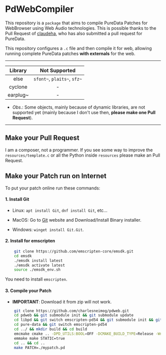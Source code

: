 # PdWebCompiler

This repository is a `package` that aims to compile PureData Patches for WebBrowser using Web Audio technologies. This is possible thanks to the Pull Request of [claudeha](https://github.com/claudeha/pure-data/tree/emscripten), who has also submitted a pull request for PureData. 

This repository configures a `.c` file and then compile it for web, allowing running complete PureData patches **with externals** for the web. 

-------------------

| Library   |          Not Supported       |  
|:---------:|:----------------------------:|
| else      |  `sfont~`, `plaits~`, `sfz~` | 
| cyclone   |               -              | 
| earplug~  |               -              | 


* *Obs*.: Some objects, mainly because of dynamic libraries, are not supported yet (mainly because I don't use then, **please make one Pull Request**).

------------------

## Make your Pull Request

I am a composer, not a programmer. If you see some way to improve the `resources/template.c` or all the Python inside `resources` please make an Pull Request.

 
## Make your Patch run on Internet

To put your patch online run these commands:

#### 1. Install Git

* Linux: `apt install Git`, `dnf install Git`, etc...

* MacOS: Go to [Git](https://git-scm.com/download/mac) website and Download/Install Binary installer.

* Windows: `winget install Git.Git`.


#### 2. Install for emscripten

``` bash
    git clone https://github.com/emscripten-core/emsdk.git
    cd emsdk
    ./emsdk install latest
    ./emsdk activate latest
    source ./emsdk_env.sh

```

You need to install `emscripten`. 

#### 3. Compile your Patch

* **IMPORTANT**: Download it from zip will not work.


``` bash
    git clone https://github.com/charlesneimog/pdweb.git
    cd pdweb && git submodule init && git submodule update
    cd libpd && git switch emscripten-pd54 && git submodule init && git submodule update
    cd pure-data && git switch emscripten-pd54
    cd ../ && mkdir build && cd build
    emcmake cmake .. -DPD_UTILS:BOOL=OFF -DCMAKE_BUILD_TYPE=Release -Wno-dev
    emmake make STATIC=true
    cd .. && cd ..
    make PATCH=./mypatch.pd 
```

